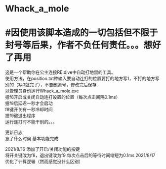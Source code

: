 <h1>Whack_a_mole</h1>  

<h1>#因使用该脚本造成的一切包括但不限于封号等后果，作者不负任何责任。。。想好了再用</h1>  

这是一个帮助你在公主连接RE:dive中自动打地鼠的工具。  
使用方法，在position.txt种输入要自动连打的位置要打的地方写1，不打的地方写别的（写0就完了），不要删逗号，修改完后保存  
以管理员身份运行Whack_a_mole.exe  
摁f8开启或关闭自动连打设置的位置（每次点击间隔0.1ms）  
摁f8后延迟一秒才会启动  
f8键开关有一秒冷却时间  
摁f9键退出程序  
运行连打时不能干别的。。。  
  
更新日志  
忘了什么时候 基本功能完成  

2021/8/16 添加了开启/关闭功能的按键  
	  将开关键改为f8，退出键改为f9
	  每次点击后的等待时间缩短为0.1ms
2021/8/17
	  优化了计算逻辑（然而感觉没什么区别）

